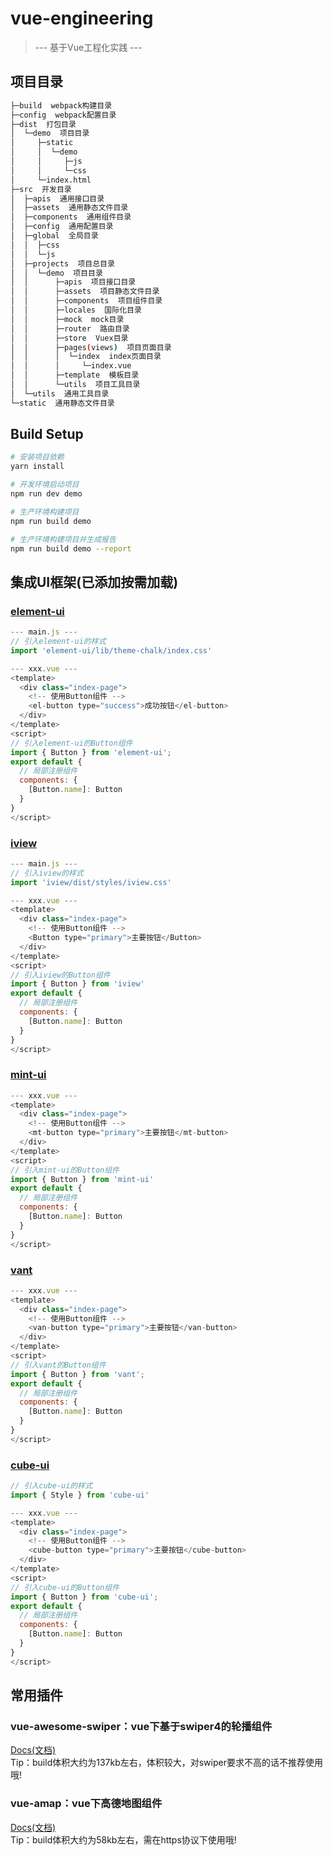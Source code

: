 # vue-engineering

> --- 基于Vue工程化实践 ---

## 项目目录

``` bash
├─build  webpack构建目录
├─config  webpack配置目录
├─dist  打包目录
│  └─demo  项目目录
│     ├─static
│     │  └─demo
│     │     ├─js
│     │     └─css
│     └─index.html
├─src  开发目录
│  ├─apis  通用接口目录
│  ├─assets  通用静态文件目录
│  ├─components  通用组件目录
│  ├─config  通用配置目录
│  ├─global  全局目录
│  │  ├─css
│  │  └─js
│  ├─projects  项目总目录
│  │  └─demo  项目目录
│  │      ├─apis  项目接口目录
│  │      ├─assets  项目静态文件目录
│  │      ├─components  项目组件目录
│  │      ├─locales  国际化目录
│  │      ├─mock  mock目录
│  │      ├─router  路由目录
│  │      ├─store  Vuex目录
│  │      ├─pages(views)  项目页面目录
│  │      │  └─index  index页面目录
│  │      │     └─index.vue
│  │      ├─template  模板目录
│  │      └─utils  项目工具目录
│  └─utils  通用工具目录
└─static  通用静态文件目录
```

## Build Setup

``` bash
# 安装项目依赖
yarn install

# 开发环境启动项目
npm run dev demo

# 生产环境构建项目
npm run build demo

# 生产环境构建项目并生成报告
npm run build demo --report
```

## 集成UI框架(已添加按需加载)

### [element-ui](https://element.eleme.cn/#/zh-CN/component/installation) 
```JavaScript
--- main.js ---
// 引入element-ui的样式
import 'element-ui/lib/theme-chalk/index.css'

--- xxx.vue ---  
<template>
  <div class="index-page">
    <!-- 使用Button组件 -->
    <el-button type="success">成功按钮</el-button>
  </div>
</template>
<script>
// 引入element-ui的Button组件
import { Button } from 'element-ui';
export default {
  // 局部注册组件
  components: {
    [Button.name]: Button
  }
}
</script>
```

### [iview](https://www.iviewui.com/) 
```JavaScript
--- main.js ---
// 引入iview的样式
import 'iview/dist/styles/iview.css'

--- xxx.vue ---
<template>
  <div class="index-page">
    <!-- 使用Button组件 -->
    <Button type="primary">主要按钮</Button>
  </div>
</template>
<script>
// 引入iview的Button组件
import { Button } from 'iview'
export default {
  // 局部注册组件
  components: {
    [Button.name]: Button
  }
}
</script>
```

### [mint-ui](https://mint-ui.github.io/#!/zh-cn) 
```JavaScript
--- xxx.vue ---
<template>
  <div class="index-page">
    <!-- 使用Button组件 -->
    <mt-button type="primary">主要按钮</mt-button>
  </div>
</template>
<script>
// 引入mint-ui的Button组件
import { Button } from 'mint-ui'
export default {
  // 局部注册组件
  components: {
    [Button.name]: Button
  }
}
</script>
```

### [vant](https://youzan.github.io/vant/#/zh-CN/intro)  
```JavaScript
--- xxx.vue ---
<template>
  <div class="index-page">
    <!-- 使用Button组件 -->
    <van-button type="primary">主要按钮</van-button>
  </div>
</template>
<script>
// 引入vant的Button组件
import { Button } from 'vant';
export default {
  // 局部注册组件
  components: {
    [Button.name]: Button
  }
}
</script>
```

### [cube-ui](https://didi.github.io/cube-ui/#/zh-CN)  
```JavaScript
// 引入cube-ui的样式
import { Style } from 'cube-ui'

--- xxx.vue ---
<template>
  <div class="index-page">
    <!-- 使用Button组件 -->
    <cube-button type="primary">主要按钮</cube-button>
  </div>
</template>
<script>
// 引入cube-ui的Button组件
import { Button } from 'cube-ui';
export default {
  // 局部注册组件
  components: {
    [Button.name]: Button
  }
}
</script>
```

## 常用插件
### vue-awesome-swiper：vue下基于swiper4的轮播组件  
  [Docs(文档)](https://www.swiper.com.cn/api/index.html)  
  Tip：build体积大约为137kb左右，体积较大，对swiper要求不高的话不推荐使用哦!

### vue-amap：vue下高德地图组件  
  [Docs(文档)](https://elemefe.github.io/vue-amap/#/zh-cn/base/amap)  
  Tip：build体积大约为58kb左右，需在https协议下使用哦!
